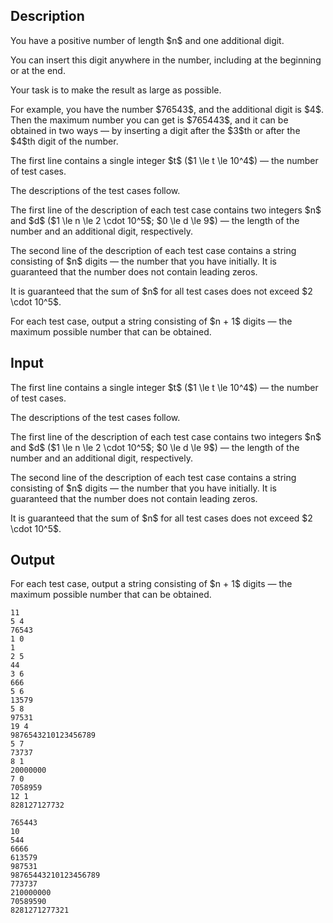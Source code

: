## Description

<div><p>You have a <span class="tex-font-style-bf">positive</span> number of length $n$ and one additional digit.</p><p>You can insert this digit anywhere in the number, including at the beginning or at the end.</p><p>Your task is to make the result as large as possible.</p><p>For example, you have the number $76543$, and the additional digit is $4$. Then the maximum number you can get is $765443$, and it can be obtained in two ways — by inserting a digit after the $3$th or after the $4$th digit of the number.</p></div><div class="input-specification"><p>The first line contains a single integer $t$ ($1 \le t \le 10^4$) — the number of test cases.</p><p>The descriptions of the test cases follow.</p><p>The first line of the description of each test case contains two integers $n$ and $d$ ($1 \le n \le 2 \cdot 10^5$; $0 \le d \le 9$) — the length of the number and an additional digit, respectively.</p><p>The second line of the description of each test case contains a string consisting of $n$ digits — the number that you have initially. It is guaranteed that the number does not contain leading zeros.</p><p>It is guaranteed that the sum of $n$ for all test cases does not exceed $2 \cdot 10^5$.</p></div><div class="output-specification"><p>For each test case, output a string consisting of $n + 1$ digits — the maximum possible number that can be obtained.</p></div>

## Input

<p>The first line contains a single integer $t$ ($1 \le t \le 10^4$) — the number of test cases.</p><p>The descriptions of the test cases follow.</p><p>The first line of the description of each test case contains two integers $n$ and $d$ ($1 \le n \le 2 \cdot 10^5$; $0 \le d \le 9$) — the length of the number and an additional digit, respectively.</p><p>The second line of the description of each test case contains a string consisting of $n$ digits — the number that you have initially. It is guaranteed that the number does not contain leading zeros.</p><p>It is guaranteed that the sum of $n$ for all test cases does not exceed $2 \cdot 10^5$.</p>

## Output

<p>For each test case, output a string consisting of $n + 1$ digits — the maximum possible number that can be obtained.</p>





```input1|2,3,6,7,10,11,14,15,18,19,22,23
11
5 4
76543
1 0
1
2 5
44
3 6
666
5 6
13579
5 8
97531
19 4
9876543210123456789
5 7
73737
8 1
20000000
7 0
7058959
12 1
828127127732
```




```output1
765443
10
544
6666
613579
987531
98765443210123456789
773737
210000000
70589590
8281271277321
```


